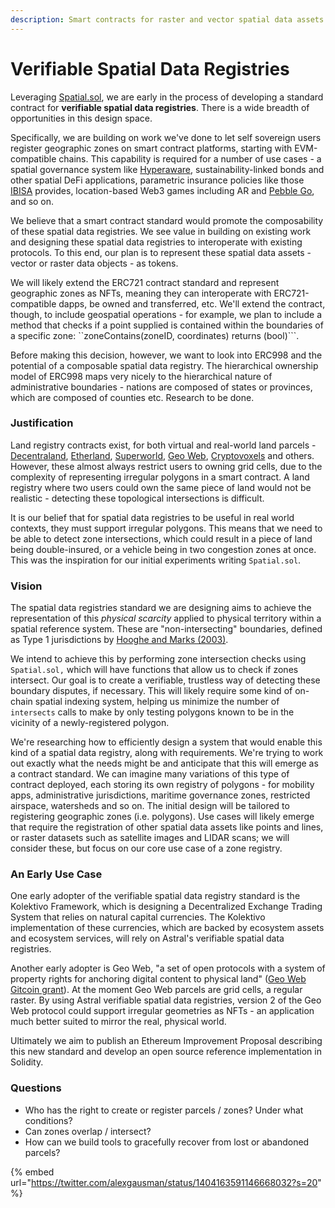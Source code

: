 ```yaml
---
description: Smart contracts for raster and vector spatial data assets
---
```


# Verifiable Spatial Data Registries

Leveraging [Spatial.sol](spatial.sol.md), we are early in the process of developing a standard contract for **verifiable spatial data registries**. There is a wide breadth of opportunities in this design space.

Specifically, we are building on work we've done to let self sovereign users register geographic zones on smart contract platforms, starting with EVM-compatible chains. This capability is required for a number of use cases - a spatial governance system like [Hyperaware](https://hyperaware.io), sustainability-linked bonds and other spatial DeFi applications, parametric insurance policies like those [IBISA](https://ibisa.network) provides, location-based Web3 games including AR and [Pebble Go](https://twitter.com/go_pebble?lang=en), and so on.

We believe that a smart contract standard would promote the composability of these spatial data registries. We see value in building on existing work and designing these spatial data registries to interoperate with existing protocols. To this end, our plan is to represent these spatial data assets - vector or raster data objects - as tokens. 

We will likely extend the ERC721 contract standard and represent geographic zones as NFTs, meaning they can interoperate with ERC721-compatible dapps, be owned and transferred, etc. We'll extend the contract, though, to include geospatial operations - for example, we plan to include a method that checks if a point supplied is contained within the boundaries of a specific zone: ``zoneContains(zoneID, coordinates) returns (bool)```. 

Before making this decision, however, we want to look into ERC998 and the potential of a composable spatial data registry. The hierarchical ownership model of ERC998 maps very nicely to the hierarchical nature of administrative boundaries - nations are composed of states or provinces, which are composed of counties etc. Research to be done.

### Justification

Land registry contracts exist, for both virtual and real-world land parcels - [Decentraland](https://decentraland.org/), [Etherland](https://etherland.world/marketplace/), [Superworld](https://www.superworldapp.com/), [Geo Web](https://www.geoweb.network/), [Cryptovoxels](https://www.cryptovoxels.com/) and others. However, these almost always restrict users to owning grid cells, due to the complexity of representing irregular polygons in a smart contract. A land registry where two users could own the same piece of land would not be realistic - detecting these topological intersections is difficult.

It is our belief that for spatial data registries to be useful in real world contexts, they must support irregular polygons. This means that we need to be able to detect zone intersections, which could result in a piece of land being double-insured, or a vehicle being in two congestion zones at once. This was the inspiration for our initial experiments writing `Spatial.sol`.

### Vision

The spatial data registries standard we are designing aims to achieve the representation of this _physical scarcity_ applied to physical territory within a spatial reference system. These are "non-intersecting" boundaries, defined as Type 1 jurisdictions by [Hooghe and Marks \(2003\)](https://www.researchgate.net/publication/248233581_Unraveling_the_Central_State_but_How_Types_of_Multilevel_Governance).

We intend to achieve this by performing zone intersection checks using `Spatial.sol,` which will have functions that allow us to check if zones intersect. Our goal is to create a verifiable, trustless way of detecting these boundary disputes, if necessary. This will likely require some kind of on-chain spatial indexing system, helping us minimize the number of `intersects` calls to make by only testing polygons known to be in the vicinity of a newly-registered polygon.

We're researching how to efficiently design a system that would enable this kind of a spatial data registry, along with requirements. We're trying to work out exactly what the needs might be and anticipate that this will emerge as a contract standard. We can imagine many variations of this type of contract deployed, each storing its own registry of polygons - for mobility apps, administrative jurisdictions, maritime governance zones, restricted airspace, watersheds and so on. The initial design will be tailored to registering geographic zones \(i.e. polygons\). Use cases will likely emerge that require the registration of other spatial data assets like points and lines, or raster datasets such as satellite images and LIDAR scans; we will consider these, but focus on our core use case of a zone registry.

### An Early Use Case

One early adopter of the verifiable spatial data registry standard is the Kolektivo Framework, which is designing a Decentralized Exchange Trading System that relies on natural capital currencies. The Kolektivo implementation of these currencies, which are backed by ecosystem assets and ecosystem services, will rely on Astral's verifiable spatial data registries. 

Another early adopter is Geo Web, "a set of open protocols with a system of property rights for anchoring digital content to physical land" \([Geo Web Gitcoin grant](https://gitcoin.co/grants/1403/the-geo-web)\). At the moment Geo Web parcels are grid cells, a regular raster. By using Astral verifiable spatial data registries, version 2 of the Geo Web protocol could support irregular geometries as NFTs - an application much better suited to mirror the real, physical world.

Ultimately we aim to publish an Ethereum Improvement Proposal describing this new standard and develop an open source reference implementation in Solidity.

### Questions

* Who has the right to create or register parcels / zones? Under what conditions? 
* Can zones overlap / intersect? 
* How can we build tools to gracefully recover from lost or abandoned parcels?

{% embed url="https://twitter.com/alexgausman/status/1404163591146668032?s=20" %}



